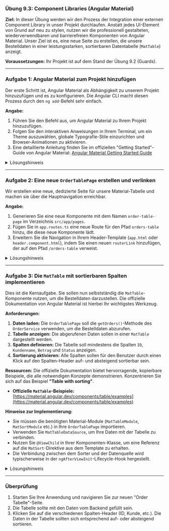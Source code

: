 ### **Übung 9.3: Component Libraries (Angular Material)**

**Ziel:** In dieser Übung werden wir den Prozess der Integration einer externen Component Library in unser Projekt durchlaufen. Anstatt jedes UI-Element von Grund auf neu zu stylen, nutzen wir die professionell gestalteten, wiederverwendbaren und barrierefreien Komponenten von Angular Material. Unser Ziel ist es, eine neue Seite zu erstellen, die unsere Bestelldaten in einer leistungsstarken, sortierbaren Datentabelle (`MatTable`) anzeigt.

**Voraussetzungen:** Ihr Projekt ist auf dem Stand der Übung 9.2 (Guards).

-----

### **Aufgabe 1: Angular Material zum Projekt hinzufügen**

Der erste Schritt ist, Angular Material als Abhängigkeit zu unserem Projekt hinzuzufügen und es zu konfigurieren. Die Angular CLI macht diesen Prozess durch den `ng add`-Befehl sehr einfach.

**Angabe:**

1.  Führen Sie den Befehl aus, um Angular Material zu Ihrem Projekt hinzuzufügen.
2.  Folgen Sie den interaktiven Anweisungen in Ihrem Terminal, um ein Theme auszuwählen, globale Typografie-Stile einzurichten und Browser-Animationen zu aktivieren.
3.  Eine detaillierte Anleitung finden Sie im offiziellen "Getting Started"-Guide von Angular Material: [Angular Material Getting Started Guide](https://material.angular.dev/guide/getting-started)

<details>
<summary>Lösungshinweis</summary>

Führen Sie diesen Befehl im Terminal im Hauptverzeichnis Ihres `frontend`-Projekts aus:

```bash
ng add @angular/material
```

Wählen Sie in den Prompts Ihre bevorzugten Optionen (z.B. "Indigo/Pink", "Yes" für Typografie, "Include and enable animations").

</details>

-----

### **Aufgabe 2: Eine neue `OrderTablePage` erstellen und verlinken**

Wir erstellen eine neue, dedizierte Seite für unsere Material-Tabelle und machen sie über die Hauptnavigation erreichbar.

**Angabe:**

1.  Generieren Sie eine neue Komponente mit dem Namen `order-table-page` im Verzeichnis `src/app/pages`.
2.  Fügen Sie in `app.routes.ts` eine neue Route für den Pfad `orders-table` hinzu, die diese neue Komponente lädt.
3.  Erweitern Sie die Navigation in Ihrem Header-Template (`app.html` oder `header.component.html`), indem Sie einen neuen `routerLink` hinzufügen, der auf den Pfad `/orders-table` verweist.

<details>
<summary>Lösungshinweis</summary>

**1. Kommando zum Generieren:**

```bash
ng generate component pages/order-table-page
```

**2. `app.routes.ts`:**

```typescript
export const routes: Routes = [
  // ... bestehende Routen
  { path: 'orders-table', component: OrderTablePage },
  // ...
];
```

**3. Header-Template:**

```html
<header class="main-header">
  <nav>
    <a routerLink="/" ...>Dashboard</a>
    <a routerLink="/add-order" ...>Neue Order</a>
    <a routerLink="/orders-table" routerLinkActive="active">Order Tabelle</a> </nav>
</header>
```

</details>

-----

### **Aufgabe 3: Die `MatTable` mit sortierbaren Spalten implementieren**

Dies ist die Kernaufgabe. Sie sollen nun selbstständig die `MatTable`-Komponente nutzen, um die Bestelldaten darzustellen. Die offizielle Dokumentation von Angular Material ist hierbei Ihr wichtigstes Werkzeug.

**Anforderungen:**

1.  **Daten laden:** Die `OrderTablePage` soll die `getOrders()`-Methode des `OrderService` verwenden, um die Bestelldaten abzurufen.
2.  **Tabelle anzeigen:** Die abgerufenen Daten sollen in einer `MatTable` dargestellt werden.
3.  **Spalten definieren:** Die Tabelle soll mindestens die Spalten `ID`, `Kundenname`, `Betrag` und `Status` anzeigen.
4.  **Sortierung aktivieren:** Alle Spalten sollen für den Benutzer durch einen Klick auf den Spalten-Header auf- und absteigend sortierbar sein.

**Ressourcen:**
Die offizielle Dokumentation bietet hervorragende, kopierbare Beispiele, die alle notwendigen Konzepte demonstrieren. Konzentrieren Sie sich auf das Beispiel **"Table with sorting"**.

* **Offizielle `MatTable`-Beispiele:** [https://material.angular.dev/components/table/examples](https://material.angular.dev/components/table/examples)

**Hinweise zur Implementierung:**

* Sie müssen die benötigten Material-Module (`MatTableModule`, `MatSortModule` etc.) in Ihre `OrderTablePage` importieren.
* Verwenden Sie `MatTableDataSource`, um Ihre Daten mit der Tabelle zu verbinden.
* Nutzen Sie `@ViewChild` in Ihrer Komponenten-Klasse, um eine Referenz auf die `MatSort`-Direktive aus dem Template zu erhalten.
* Die Verbindung zwischen dem Sorter und der Datenquelle wird typischerweise in der `ngAfterViewInit`-Lifecycle-Hook hergestellt.

<details>
<summary>Lösungshinweis</summary>

**`order-table-page.ts`:**

```typescript
@Component({
  selector: 'app-order-table-page',
  standalone: true,
  imports: [MatTableModule, MatSortModule],
  templateUrl: './order-table-page.html',
  styleUrls: ['./order-table-page.css']
})
export class OrderTablePage implements AfterViewInit {
  private orderService = inject(OrderService);

  displayedColumns: string[] = ['id', 'customerName', 'amount', 'status'];
  dataSource = new MatTableDataSource<Order>();

  @ViewChild(MatSort) sort!: MatSort;

  constructor() {
    this.orderService.getOrders().subscribe(orders => {
      this.dataSource.data = orders;
    });
  }

  ngAfterViewInit() {
    this.dataSource.sort = this.sort;
  }
}
```

**`order-table-page.html`:**

```html
<div class="table-container">
  <h1>Bestellungen</h1>

  <table mat-table [dataSource]="dataSource" matSort>

    <ng-container matColumnDef="id">
      <th mat-header-cell *matHeaderCellDef mat-sort-header> ID </th>
      <td mat-cell *matCellDef="let order"> {{order.id}} </td>
    </ng-container>

    <ng-container matColumnDef="customerName">
      <th mat-header-cell *matHeaderCellDef mat-sort-header> Kunde </th>
      <td mat-cell *matCellDef="let order"> {{order.customerName}} </td>
    </ng-container>

    <ng-container matColumnDef="amount">
      <th mat-header-cell *matHeaderCellDef mat-sort-header> Betrag </th>
      <td mat-cell *matCellDef="let order"> {{order.amount | currency:'EUR'}} </td>
    </ng-container>

    <ng-container matColumnDef="status">
      <th mat-header-cell *matHeaderCellDef mat-sort-header> Status </th>
      <td mat-cell *matCellDef="let order"> {{order.status}} </td>
    </ng-container>

    <tr mat-header-row *matHeaderRowDef="displayedColumns"></tr>
    <tr mat-row *matRowDef="let row; columns: displayedColumns;"></tr>
  </table>
</div>
```

**`order-table-page.css`:**

```css
.table-container {
  max-width: 1000px;
  margin: 2rem auto;
  padding: 1rem;
}
table {
  width: 100%;
}
```

</details>

-----

### **Überprüfung**

1.  Starten Sie Ihre Anwendung und navigieren Sie zur neuen "Order Tabelle"-Seite.
2.  Die Tabelle sollte mit den Daten vom Backend gefüllt sein.
3.  Klicken Sie auf die verschiedenen Spalten-Header (ID, Kunde, etc.). Die Daten in der Tabelle sollten sich entsprechend auf- oder absteigend sortieren.
